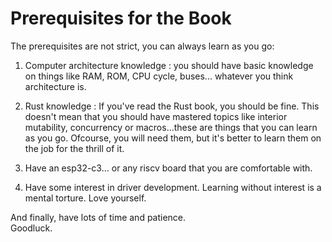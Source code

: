 # Prerequisites for the Book

The prerequisites are not strict, you can always learn as you go:  
1. Computer architecture knowledge : you should have basic knowledge on things like RAM, ROM, CPU cycle, buses... whatever you think architecture is.  
2. Rust knowledge : If you've read the Rust book, you should be fine. This doesn't mean that you should have mastered topics like interior mutability, concurrency or macros...these are things that you can learn as you go. Ofcourse, you will need them, but it's better to learn them on the job for the thrill of it.  


3. Have an esp32-c3... or any riscv board that you are comfortable with.  
4. Have some interest in driver development. Learning without interest is a mental torture. Love yourself.  


And finally, have lots of time and patience.  
Goodluck.
